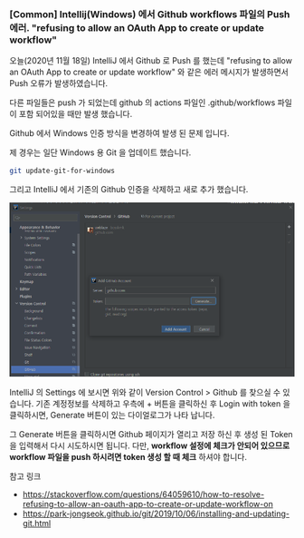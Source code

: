 ### [Common] Intellij(Windows) 에서 Github workflows 파일의 Push 에러. "refusing to allow an OAuth App to create or update workflow"

오늘(2020년 11월 18일) IntelliJ 에서 Github 로 Push 를 했는데 "refusing to allow an OAuth App to create or update workflow" 와 같은 
에러 메시지가 발생하면서 Push 오류가 발생하였습니다.  

다른 파일들은 push 가 되었는데 github 의 actions 파일인 .github/workflows 파일이 포함 되어있을 때만 발생 했습니다.

Github 에서 Windows 인증 방식을 변경하여 발생 된 문제 입니다.

제 경우는 일단 Windows 용 Git 을 업데이트 했습니다.

```bash
git update-git-for-windows
```

그리고 IntelliJ 에서 기존의 Github 인증을 삭제하고 새로 추가 했습니다.

![IntelliJ](../images/intelliJ_github_account_settings.PNG)

IntelliJ 의 Settings 에 보시면 위와 같이 Version Control > Github 를 찾으실 수 있습니다.
기존 계정정보를 삭제하고 우측에 + 버튼을 클릭하신 후 Login with token 을 클릭하시면, Generate 버튼이 있는
다이얼로그가 나타 납니다.  

그 Generate 버튼을 클릭하시면 Github 페이지가 열리고 저장 하신 후 생성 된 Token 을 입력해서 다시 시도하시면 됩니다.
다만, <strong>workflow 설정에 체크가 안되어 있으므로 workflow 파일을 push 하시려면 token 생성 할 때 체크</strong> 하셔야 합니다.


참고 링크  
* https://stackoverflow.com/questions/64059610/how-to-resolve-refusing-to-allow-an-oauth-app-to-create-or-update-workflow-on
* https://park-jongseok.github.io/git/2019/10/06/installing-and-updating-git.html
